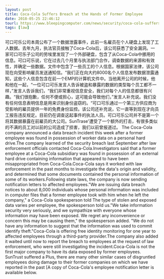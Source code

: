```yaml
---
layout: post
title: Coca-Cola Suffers Breach at the Hands of Former Employee
date: 2018-05-25 22:46:12
tourl: https://www.bleepingcomputer.com/news/security/coca-cola-suffers-breach-at-the-hands-of-former-employee/
tags: [law]
---
```

可口可乐公司本周公布了一个数据泄露事件，此前一名雇员在个人硬盘上发现了工人数据。去年九月，执法官员接触了Coca-Cola后，该公司获悉了安全漏洞。一家可口可乐子公司的劳埃里发现了一个外部硬盘，包含了从Coca-Cola中挪用的信息。可口可乐说，它在过去几个月里与执法部门合作，调查数据的来源和有效性，并确定一些数据。文件中包含了一些员工的个人信息。根据国家法律，该公司现在向受影响雇员发送通知信。“我们正在向大约8000名个人信息发布数据泄露通知，这些个人信息包含在前一个EMP的计算机文件中。当他离开公司的时候，他和他在一起，“一位可口可乐发言人告诉被盗和暴露的数据的类型每个员工都不一样，”发言人告诉我们，“我们非常重视信息安全，我们对每个人的信息都很有兴趣。“我们很抱歉，任何不便或担心，这可能会导致他们，”发言人补充说。我们没有任何信息表明信息是用来识别身份盗窃的。“可口可乐通过一个第三方供应商为受影响的雇员提供一年的免费身份监控。该公司还补充说，它一直等到现在才向员工报告违反规定。目前仍在调查这起事件的执法人员。可口可乐公司并不是第一个将其数据暴露在前雇员的大公司。SunTrase'遭受了一个额外的打击，有很多类似的不满的员工对以前的公司造成了损害，我们以前曾报道过。
The Coca-Cola company announced a data breach incident this week after a former employee was found in possession of worker data on a personal hard drive.The company learned of the security breach last September after law enforcement officials contacted Coca-Cola.Investigators said that a former employee at a Coca-Cola subsidiary was found in possession of an external hard drive containing information that appeared to have been misappropriated from Coca-Cola.Coca-Cola says it worked with law enforcement in the past months to investigate the data's origin and validity, and determined that some documents contained the personal information of some of its workers.Following state laws, the company is now sending notification letters to affected employees."We are issuing data breach notices to about 8,000 individuals whose personal information was included in computer files that a former employee took with him when he left the company," a Coca-Cola spokesperson told The type of stolen and exposed data varies per employee, the spokesperson told us."We take information security very seriously, and we sympathize with everyone whose information may have been exposed. We regret any inconvenience or concern this may be causing them," the spokesperson added. "We do not have any information to suggest that the information was used to commit identify theft."Coca-Cola is offering free identity monitoring for one year to affected employees through a third-party provider.The company also added it waited until now to report the breach to employees at the request of law enforcement, who were still investigating the incident.Coca-Cola is not the first major company to have its data exposed by former employees. SunTrust suffered a Plus, there are many other similar cases of disgruntled employees doing damage to their former companies on which we have reported in the past [A copy of Coca-Cola's employee notification letter is available below.